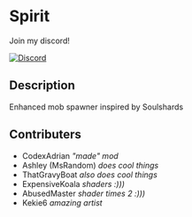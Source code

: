 # Spirit
Join my discord!

[![Discord](https://img.shields.io/discord/857985930078060554?style=for-the-badge)](https://discord.gg/CWrUhpvNwH)
## Description

Enhanced mob spawner inspired by Soulshards

## Contributers

* CodexAdrian  *"made" mod*
* Ashley (MsRandom)  *does cool things*
* ThatGravyBoat  *also does cool things*
* ExpensiveKoala  *shaders :)))*
* AbusedMaster  *shader times 2 :)))*
* Kekie6  *amazing artist*
